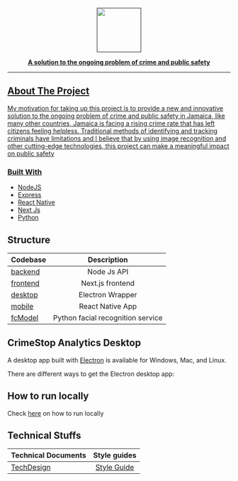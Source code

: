 <a href=""><p align="center">
<img height=100 src="https://github.com/GarretTomlin/crimestop-analytics-backend/blob/main/src/docs/logo.png"/>
<p align="center">
  <strong>A solution to the ongoing problem of crime and public safety</strong>
</p>

---

## About The Project

My motivation for taking up this project is to provide a new and innovative solution to the ongoing problem of crime and public safety in Jamaica, like many other countries, Jamaica is facing a rising crime rate that has left citizens feeling helpless. Traditional methods of identifying and tracking criminals have limitations and I believe that by using image recognition and other cutting-edge technologies, this project can make a meaningful impact on public safety

### Built With

-   [NodeJS](https://nodejs.org)
-   [Express](https://expressjs.com)
-   [React Native](https://www.prisma.io/)
-   [Next Js](https://www.prisma.io/)
-   [Python](https://www.prisma.io/)




## Structure

| Codebase               |      Description          |
| :--------------------  | :-----------------------: |
| [backend](backend)     |   Node Js API             |
| [frontend](frontend)   |   Next.js frontend        |
| [desktop](desktop)     |   Electron Wrapper        |
| [mobile](mobile)       |   React Native App        |
| [fcModel](fcModel)     |   Python facial recognition service|


## CrimeStop Analytics Desktop

A desktop app built with [Electron](https://www.electronjs.org/) is available for Windows, Mac, and Linux.

There are different ways to get the Electron desktop app:


## How to run locally

Check <a href="">here</a> on how to run locally</a>

## Technical Stuffs

|   Technical Documents |      Style guides         |
| :-------------------- | :-----------------------: |
| [TechDesign]()        |   [Style Guide]()         |

